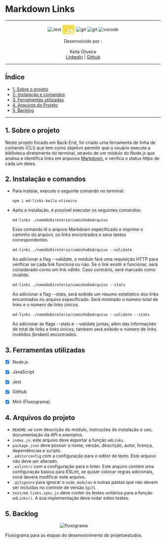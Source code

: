 # Markdown Links
***
<div align="center">
  
  
 <img align="center" alt="Jest" height="30" width="40" src="https://cdn.jsdelivr.net/gh/devicons/devicon/icons/jest/jest-plain.svg" /> 
  <img align="center" alt="Rafa-Js" height="30" width="40" src="https://raw.githubusercontent.com/devicons/devicon/master/icons/javascript/javascript-plain.svg">
  <img align="center" alt="git" height="30" width="40" src="https://cdn.jsdelivr.net/gh/devicons/devicon/icons/git/git-original.svg" />
  <img align="center" alt="git" height="30" width="40" src="https://camo.githubusercontent.com/900baefb89e187c8b32cdbb3b440d1502fe8f30a1a335cc5dc5868af0142f8b1/68747470733a2f2f63646e2e6a7364656c6976722e6e65742f67682f64657669636f6e732f64657669636f6e2f69636f6e732f6e6f64656a732f6e6f64656a732d6f726967696e616c2e737667" />
  <img align="center" alt="vscode" height="30" width="40" src="https://cdn.jsdelivr.net/gh/devicons/devicon/icons/vscode/vscode-original.svg" />
  
  <br>

  Desenvolvido por : <br>
  <br>
    Keila Oliveira<br>
  [Linkedin](https://www.linkedin.com/in/keilaoliveiradev/) | [Github](https://github.com/Keilaoliveira0112)
  <br>

  
</div>
 
***

## Índice

* [1. Sobre o projeto](#1-sobre-o-projeto)
* [2. Instalação e comandos](#2-instalaçao-e-comandos)
* [3. Ferramentas utilizadas](#3-ferramntas-utilizadas)
* [4. Arquivos do Projeto](#4-arquivos-projeto)
* [5. Backlog](#5-backlog)

***

## 1. Sobre o projeto

Neste projeto focado em Back-End, foi criado uma ferramenta de linha de comando (CLI) que tem como objetivo permitir que o usuário execute a biblioteca diretamente do terminal, através de um módulo do Node.js que analisa e identifica links em arquivos [Markdown](https://pt.wikipedia.org/wiki/Markdown), e verifica o status _https_ de cada um deles.
## 2. Instalação e comandos

* Para instalar, execute o seguinte comando no terminal:

  `npm i md-links-keila-oliveira`

* Após a instalação, é possível executar os seguintes comandos:

  `md-links ./nomeDoDiretório/caminhoDoArquivo`

  Esse comando lê o arquivo Markdown especificado e imprime o caminho do arquivo, os links encontrados e seus textos correspondentes.

  `md-links ./nomeDoDiretório/caminhoDoArquivo --validate`

  Ao adicionar a flag --validate, o módulo fará uma requisição HTTP para verificar se cada link funciona ou não. Se o link existir e funcionar, será considerado como um link válido. Caso contrário, será marcado como inválido.

  `md-links ./nomeDoDiretório/caminhoDoArquivo --stats`

  Ao adicionar a flag --stats, será exibido um resumo estatístico dos links encontrados no arquivo especificado. Será mostrado o número total de links e o número de links únicos.

  `md-links ./nomeDoDiretório/caminhoDoArquivo --validate --stats`

  Ao adicionar as flags --stats e --validate juntas, além das informações de total de links e links únicos, também será exibido o número de links inválidos (broken) encontrados.

## 3. Ferramentas utilizadas

- [x] Node.js
- [x] JavaScript
- [x] Jest
- [x] GitHub
- [x] Miró (Fluxograma)



## 4. Arquivos do projeto

* `README.md` com descrição do módulo, instruções de instalação e uso,
  documentação da API e exemplos. 
* `index.js`: este arquivo deve exportar a função `mdLinks`.
* `package.json` deve possuir o nome, versão, descrição, autor, licença,
  dependências e scripts.
* `.editorconfig` com a configuração para o editor de texto. Este arquivo não
  deve ser alterado.
* `.eslintrc` com a configuração para o linter. Este arquivo contém uma
configuração básica para ESLint, se quiser colocar regras adicionais, você deverá modificar este arquivo.
* `.gitignore` para ignorar o `node_modules` e outras pastas que não devem
  ser incluídas no controle de versão (`git`).
* `test/md-links.spec.js` deve conter os testes unitários para a função
  `mdLinks()`. A sua implementação deve rodar estes testes.

## 5. Backlog
 
 <div style="display:flex">
  <div align="center">
    <img alt="fluxograma" width="650"src="https://user-images.githubusercontent.com/122574525/237382834-6220c9c6-e093-46ea-82b4-2c5778205862.jpg"/><br>


   Fluxograma para as etapas do desenvolvimento do projetoestudos.
  </div>
 </div>
